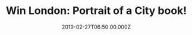---
campaign-uuid: "c-2df638b6-e573-47ac-8220-532377c5570f"
type: "Competition"
category: "Gifts"
date: "2019-02-27T06:50:00.000Z"
end-date: "2019-04-27T23:59:00.000Z"
disable-form: false
is_promoted: true
has_entry_page: true
title: "Win London: Portrait of a City book!"
competition-description: "<p>Samuel Johnson famously said that: \"When a man is tired\
  \ of London, he is tired of life.\" London's remarkable history, architecture, landmarks,\
  \ streets, style, cool, swagger, and stalwart residents are pictured in hundreds\
  \ of compelling photographs sourced from a wide array of archives around the world.</p>\n\
  <p>This book salutes all those Londoners, their city, and its history. From Victorian\
  \ London to the Swinging 60s; from the Battle of Britain to Punk; from the Festival\
  \ of Britain to the 2012 Olympics; from the foggy cobbled streets to the architectural\
  \ masterpieces of the millennium... Enter below for a chance to win.</p>\n"
hero-header: "Win London: Portrait of a City book!"
terms-confirmation: "N/A"
banner-img: "https://assets.expresslyapp.com/asset-cd1ff401-0df4-47ed-9290-f0ade7be4453.jpg"
logo-left-href: "http://club.expressly.io"
logo-left-image: "https://assets.expresslyapp.com/asset-e85a7a90-e527-4c31-a00b-17c8e03628e0.jpg"
logo-left-title: "Expressly Club"
bg-image-hero: "https://assets.expresslyapp.com/asset-f586eeb5-3858-4e12-8c16-940c8cca236b.jpg"
bg-image-first: "https://assets.expresslyapp.com/asset-0f9995fc-162d-4e4d-b1bf-2eb3053dea1a.jpg"
bg-image-second: "https://assets.expresslyapp.com/asset-c4e74b7a-619f-4b26-8180-89857ee59ea2.jpg"
bg-image-third: "https://assets.expresslyapp.com/asset-fa799496-c257-461d-9448-5ac4dcf4ced8.jpg"
section1-content: "<p>London is a vast sprawling metropolis, constantly evolving and\
  \ growing, yet throughout its complex past and shifting present, the humor, unique\
  \ character, and bulldog spirit of the people have stayed constant. This book salutes\
  \ all those Londoners, their city, and its history.</p>\n<p>In addition to the wealth\
  \ of images included in this book, many previously unpublished, London's history\
  \ is told through hundreds of quotations, lively essays, and references from key\
  \ movies, books, and records.</p>\n"
section2-content: "<p>From Victorian London to the Swinging 60s; from the Battle of\
  \ Britain to Punk; from the Festival of Britain to the 2012 Olympics; from the foggy\
  \ cobbled streets to the architectural masterpieces of the millennium; from rough\
  \ pubs to private drinking clubs; from Royal Weddings to raves, from the charm of\
  \ the East End to the wonders of the Westminster; from Chelsea girls to Hoxton hipsters;\
  \ from the power to glory: in page after page of stunning photographs, reproduced\
  \ big and bold like the city itself, London at last gets the photographic tribute\
  \ it deserves.</p>\n"
section3-content: "<p>We are giving away a work of art: London: Portrait of a City\
  \ book. London's remarkable history, architecture, landmarks, streets, style...\
  \ and every corner of the beautiful and constantly evolving and growing city.</p>\n\
  <p>Enter below for a chance to win. Good luck!</p>\n"
entry-title: "Win London: Portrait of a City book!"
entry-content: "<p>Enter the draw to win London: Portrait of a City book by entering\
  \ below before 23:59 on 27th of April 2019.\n\_</p>\n"
has-winner: false
prize-description: "London: Portrait of a City book."
special-conditions: "Multiple entries are allowed up to one every day."
country-restrictions:
- "GB"
---